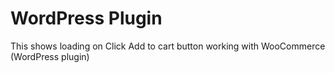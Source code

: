 # WordPress Plugin
This shows loading on Click Add to cart button working with WooCommerce (WordPress plugin)